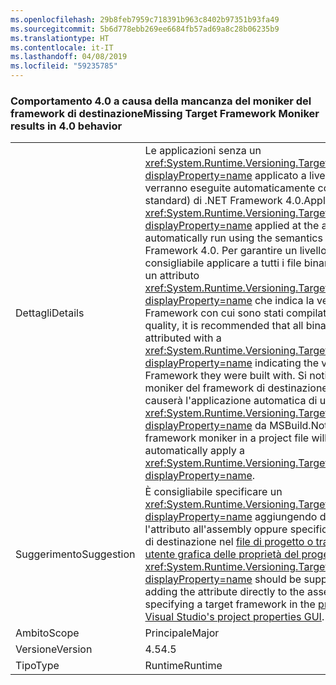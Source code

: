 ```yaml
---
ms.openlocfilehash: 29b8feb7959c718391b963c8402b97351b93fa49
ms.sourcegitcommit: 5b6d778ebb269ee6684fb57ad69a8c28b06235b9
ms.translationtype: HT
ms.contentlocale: it-IT
ms.lasthandoff: 04/08/2019
ms.locfileid: "59235785"
---
```

### <a name="missing-target-framework-moniker-results-in-40-behavior"></a><span data-ttu-id="2561e-101">Comportamento 4.0 a causa della mancanza del moniker del framework di destinazione</span><span class="sxs-lookup"><span data-stu-id="2561e-101">Missing Target Framework Moniker results in 4.0 behavior</span></span>

|   |   |
|---|---|
|<span data-ttu-id="2561e-102">Dettagli</span><span class="sxs-lookup"><span data-stu-id="2561e-102">Details</span></span>|<span data-ttu-id="2561e-103">Le applicazioni senza un <xref:System.Runtime.Versioning.TargetFrameworkAttribute?displayProperty=name> applicato a livello di assembly verranno eseguite automaticamente con la semantica (non standard) di .NET Framework 4.0.</span><span class="sxs-lookup"><span data-stu-id="2561e-103">Applications without a <xref:System.Runtime.Versioning.TargetFrameworkAttribute?displayProperty=name> applied at the assembly level will automatically run using the semantics (quirks) of the .NET Framework 4.0.</span></span> <span data-ttu-id="2561e-104">Per garantire un livello di qualità elevato, è consigliabile applicare a tutti i file binari in modo esplicito un attributo <xref:System.Runtime.Versioning.TargetFrameworkAttribute?displayProperty=name> che indica la versione di .NET Framework con cui sono stati compilati.</span><span class="sxs-lookup"><span data-stu-id="2561e-104">To ensure high quality, it is recommended that all binaries be explicitly attributed with a <xref:System.Runtime.Versioning.TargetFrameworkAttribute?displayProperty=name> indicating the version of the .NET Framework they were built with.</span></span> <span data-ttu-id="2561e-105">Si noti che l'uso di un moniker del framework di destinazione in un file di progetto causerà l'applicazione automatica di un <xref:System.Runtime.Versioning.TargetFrameworkAttribute?displayProperty=name> da MSBuild.</span><span class="sxs-lookup"><span data-stu-id="2561e-105">Note that using a target framework moniker in a project file will cause MSBuild to automatically apply a <xref:System.Runtime.Versioning.TargetFrameworkAttribute?displayProperty=name>.</span></span>|
|<span data-ttu-id="2561e-106">Suggerimento</span><span class="sxs-lookup"><span data-stu-id="2561e-106">Suggestion</span></span>|<span data-ttu-id="2561e-107">È consigliabile specificare un <xref:System.Runtime.Versioning.TargetFrameworkAttribute?displayProperty=name> aggiungendo direttamente l'attributo all'assembly oppure specificando un framework di destinazione nel [file di progetto o tramite l'interfaccia utente grafica delle proprietà del progetto di Visual Studio](https://devblogs.microsoft.com/visualstudio/visual-studio-managed-multi-targeting-part-1-concepts-target-framework-moniker-target-framework/).</span><span class="sxs-lookup"><span data-stu-id="2561e-107">A <xref:System.Runtime.Versioning.TargetFrameworkAttribute?displayProperty=name> should be supplied, either through adding the attribute directly to the assembly or by specifying a target framework in the [project file or through Visual Studio's project properties GUI](https://devblogs.microsoft.com/visualstudio/visual-studio-managed-multi-targeting-part-1-concepts-target-framework-moniker-target-framework/).</span></span>|
|<span data-ttu-id="2561e-108">Ambito</span><span class="sxs-lookup"><span data-stu-id="2561e-108">Scope</span></span>|<span data-ttu-id="2561e-109">Principale</span><span class="sxs-lookup"><span data-stu-id="2561e-109">Major</span></span>|
|<span data-ttu-id="2561e-110">Versione</span><span class="sxs-lookup"><span data-stu-id="2561e-110">Version</span></span>|<span data-ttu-id="2561e-111">4.5</span><span class="sxs-lookup"><span data-stu-id="2561e-111">4.5</span></span>|
|<span data-ttu-id="2561e-112">Tipo</span><span class="sxs-lookup"><span data-stu-id="2561e-112">Type</span></span>|<span data-ttu-id="2561e-113">Runtime</span><span class="sxs-lookup"><span data-stu-id="2561e-113">Runtime</span></span>|
